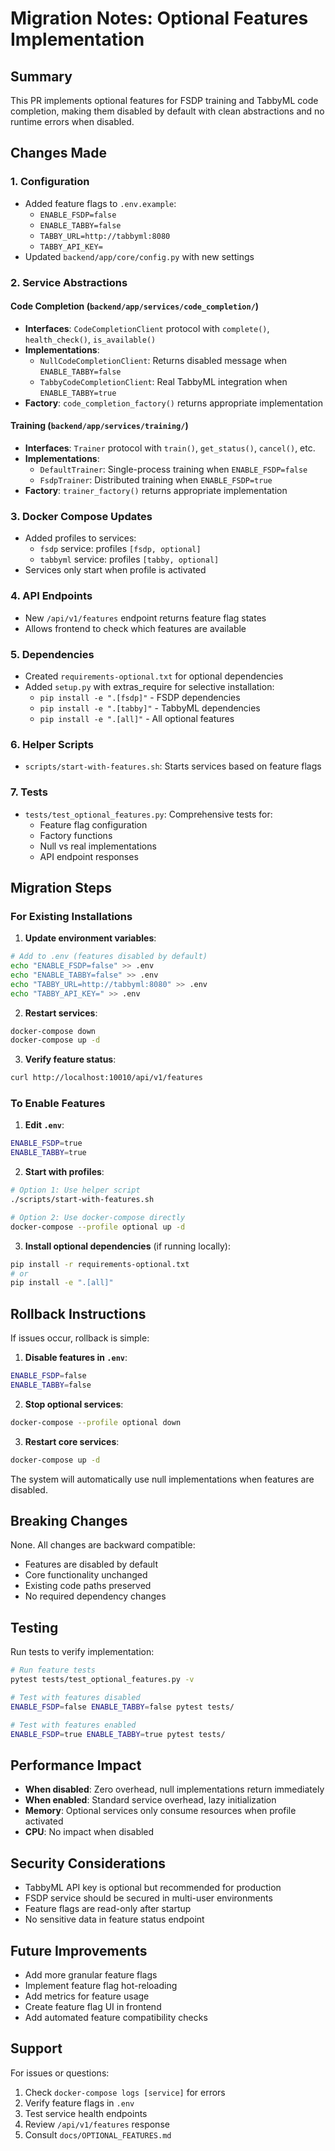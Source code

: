 # Migration Notes: Optional Features Implementation

## Summary

This PR implements optional features for FSDP training and TabbyML code completion, making them disabled by default with clean abstractions and no runtime errors when disabled.

## Changes Made

### 1. Configuration
- Added feature flags to `.env.example`:
  - `ENABLE_FSDP=false`
  - `ENABLE_TABBY=false`
  - `TABBY_URL=http://tabbyml:8080`
  - `TABBY_API_KEY=`
- Updated `backend/app/core/config.py` with new settings

### 2. Service Abstractions

#### Code Completion (`backend/app/services/code_completion/`)
- **Interfaces**: `CodeCompletionClient` protocol with `complete()`, `health_check()`, `is_available()`
- **Implementations**:
  - `NullCodeCompletionClient`: Returns disabled message when `ENABLE_TABBY=false`
  - `TabbyCodeCompletionClient`: Real TabbyML integration when `ENABLE_TABBY=true`
- **Factory**: `code_completion_factory()` returns appropriate implementation

#### Training (`backend/app/services/training/`)
- **Interfaces**: `Trainer` protocol with `train()`, `get_status()`, `cancel()`, etc.
- **Implementations**:
  - `DefaultTrainer`: Single-process training when `ENABLE_FSDP=false`
  - `FsdpTrainer`: Distributed training when `ENABLE_FSDP=true`
- **Factory**: `trainer_factory()` returns appropriate implementation

### 3. Docker Compose Updates
- Added profiles to services:
  - `fsdp` service: profiles `[fsdp, optional]`
  - `tabbyml` service: profiles `[tabby, optional]`
- Services only start when profile is activated

### 4. API Endpoints
- New `/api/v1/features` endpoint returns feature flag states
- Allows frontend to check which features are available

### 5. Dependencies
- Created `requirements-optional.txt` for optional dependencies
- Added `setup.py` with extras_require for selective installation:
  - `pip install -e ".[fsdp]"` - FSDP dependencies
  - `pip install -e ".[tabby]"` - TabbyML dependencies  
  - `pip install -e ".[all]"` - All optional features

### 6. Helper Scripts
- `scripts/start-with-features.sh`: Starts services based on feature flags

### 7. Tests
- `tests/test_optional_features.py`: Comprehensive tests for:
  - Feature flag configuration
  - Factory functions
  - Null vs real implementations
  - API endpoint responses

## Migration Steps

### For Existing Installations

1. **Update environment variables**:
```bash
# Add to .env (features disabled by default)
echo "ENABLE_FSDP=false" >> .env
echo "ENABLE_TABBY=false" >> .env
echo "TABBY_URL=http://tabbyml:8080" >> .env
echo "TABBY_API_KEY=" >> .env
```

2. **Restart services**:
```bash
docker-compose down
docker-compose up -d
```

3. **Verify feature status**:
```bash
curl http://localhost:10010/api/v1/features
```

### To Enable Features

1. **Edit `.env`**:
```bash
ENABLE_FSDP=true
ENABLE_TABBY=true
```

2. **Start with profiles**:
```bash
# Option 1: Use helper script
./scripts/start-with-features.sh

# Option 2: Use docker-compose directly
docker-compose --profile optional up -d
```

3. **Install optional dependencies** (if running locally):
```bash
pip install -r requirements-optional.txt
# or
pip install -e ".[all]"
```

## Rollback Instructions

If issues occur, rollback is simple:

1. **Disable features in `.env`**:
```bash
ENABLE_FSDP=false
ENABLE_TABBY=false
```

2. **Stop optional services**:
```bash
docker-compose --profile optional down
```

3. **Restart core services**:
```bash
docker-compose up -d
```

The system will automatically use null implementations when features are disabled.

## Breaking Changes

None. All changes are backward compatible:
- Features are disabled by default
- Core functionality unchanged
- Existing code paths preserved
- No required dependency changes

## Testing

Run tests to verify implementation:
```bash
# Run feature tests
pytest tests/test_optional_features.py -v

# Test with features disabled
ENABLE_FSDP=false ENABLE_TABBY=false pytest tests/

# Test with features enabled
ENABLE_FSDP=true ENABLE_TABBY=true pytest tests/
```

## Performance Impact

- **When disabled**: Zero overhead, null implementations return immediately
- **When enabled**: Standard service overhead, lazy initialization
- **Memory**: Optional services only consume resources when profile activated
- **CPU**: No impact when disabled

## Security Considerations

- TabbyML API key is optional but recommended for production
- FSDP service should be secured in multi-user environments
- Feature flags are read-only after startup
- No sensitive data in feature status endpoint

## Future Improvements

- Add more granular feature flags
- Implement feature flag hot-reloading
- Add metrics for feature usage
- Create feature flag UI in frontend
- Add automated feature compatibility checks

## Support

For issues or questions:
1. Check `docker-compose logs [service]` for errors
2. Verify feature flags in `.env`
3. Test service health endpoints
4. Review `/api/v1/features` response
5. Consult `docs/OPTIONAL_FEATURES.md`